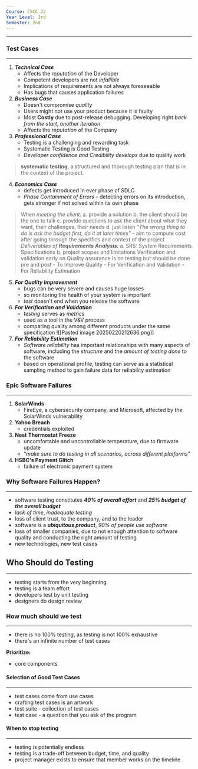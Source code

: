 ```yaml
---
Course: CSCC 22
Year Level: 3rd
Semester: 2nd
---
```

---

### Test Cases
---
1. ***Technical Case***
	- Affects the *reputation* of the Developer
	- Competent developers are not *infallible*
	- Implications of requirements are not always foreseeable
	- Has bugs that causes application failures
2. ***Business Case***
	- Doesn't compromise *quality*
	- Users might not use your product because it is faulty
	- Most **Costly** due to post-release debugging. Developing right *back from the start*, *another iteration*
	- Affects the *reputation* of the Company
3. ***Professional Case***
	- Testing is a challenging and rewarding task
	- Systematic Testing is Good Testing
	- *Developer confidence and Credibility develops* due to quality work

> **systematic testing**, a structured and thorough testing plan that is in the context of the project.

4. ***Economics Case***
	- defects get introduced in ever phase of SDLC
	- *Phase Containment of Errors* - detecting errors on its introduction, gets stronger if not solved within its own phase

> *When meeting the client:*
	a. provide a solution
	b. the client should be the one to talk
	c. provide questions to ask the client about what they want, their challenges, their needs
	d. just listen
	 *"The wrong thing to do is ask the budget first, do it at later times"*
	 - aim to compute cost after going through the specifics and context of the project
	*Deliverables of **Requirements Analysis**:*
		a. SRS: System Requirements Specifications
		b. project scopes and limitations
	Verification and validation early on
	Quality assurance is on testing but should be done pre and post
		- To Improve Quality
		- For Verification and Validation
		- For Reliability Estimation

5. ***For Quality Improvement***
	- bugs can be very severe and causes huge losses
	- so monitoring the health of your system is important
	- *test* doesn't end when you release the software
6. ***For Verification and Validation***
	- *testing* serves as *metrics*
	- used as a tool in the V&V process
	- comparing quality among different products under the same specification
![[Pasted image 20250220212636.png]]
7. ***For Reliability Estimation***
	- *Software reliability* has important relationships with many aspects of software, including the *structure* and the *amount of testing done* to the software
	- based on operational profile, testing can serve as a statistical sampling method to gain failure data for reliability estimation

### Epic Software Failures
---
1. **SolarWinds**
	- FireEye, a cybersecurity company, and Microsoft, affected by the SolarWinds vulnerability
2. **Yahoo** **Breach**
	- credentials exploited
3. **Nest** **Thermostat** **Freeze**
	- uncomfortable and uncontrollable temperature, due to firmware update
	- *"make sure to do testing in all scenarios, across different platforms"*
4. **HSBC's Payment Glitch**
	- failure of electronic payment system

### Why Software Failures Happen?
---
- software testing constitutes ***40% of overall effort*** and ***25% budget of the overall budget***
- *lack of time*, *inadequate testing*
- loss of client trust, to the company, and to the leader
- software is a ***ubiquitous product***, *90% of people use software*
- loss of smaller companies, due to not enough attention to software quality and conducting the right amount of testing
- new technologies, new test cases

## Who Should do Testing
---
- testing starts from the very beginning
- testing is a team effort
- developers test by unit testing
- designers do design review

### How much should we test
---
- there is no 100% testing, as testing is not 100% exhaustive
- there's an infinite number of test cases

**Prioritize:**
- core components

#### Selection of Good Test Cases
---
- test cases come from use cases
- crafting test cases is an artwork
- test suite - collection of test cases
- test case - a question that you ask of the program

#### When to stop testing
---
- testing is potentially endless
- testing is a trade-off between budget, time, and quality
- project manager exists to ensure that member works on the timeline
